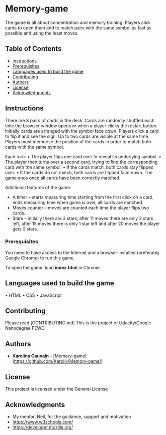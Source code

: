 # Memory-game

The game is all about concentration and memory training. Players click cards to open them and to match pairs with the same symbol as fast as possible and using the least moves.

## Table of Contents

* [Instructions](#instructions)
* [Prerequisites](#prerequisites)
* [Languages used to build the game](#languages_used_to_build_the_game)
* [Contributing](#contributing)
* [Authors](#authors)
* [License](#license)
* [Acknowledgments](#acknowledgments)

## Instructions

There are 8 pairs of cards in the deck. Cards are randomly shuffled each time the browser window opens or when a player clicks the restart button. Initially cards are arranged with the symbol face down. Players click a card to flip it and see the sign. Up to two cards are visible at the same time. Players must memorise the position of the cards in order to match both cards with the same symbol.

Each turn:
•	The player flips one card over to reveal its underlying symbol.
•	The player then turns over a second card, trying to find the corresponding card with the same symbol.
•	If the cards match, both cards stay flipped over.
•	If the cards do not match, both cards are flipped face down.
The game ends once all cards have been correctly matched.

Additional features of the game:
-	A timer – starts measuring time starting from the first click on a card, ends measuring time when game is over, all cards are matched.
-	Moves counter – moves are counted each time the player flips two cards.
-	Stars – initially there are 3 stars, after 11 moves there are only 2 stars left, after 15 moves there is only 1 star left and after 20 moves the player gets 0 stars.


### Prerequisites

You need to have access to the Internet and a browser installed (preferably Google Chrome) to run this game.

To open the game: load **index.html** in Chrome.


## Languages used to build the game

•	HTML
•	CSS
•	JavaScript

## Contributing

Please read [CONTRIBUTING.md]
This is the project of Udacity/Google Nanodegree FEWD.

## Authors

* **Karolina Gauvain**  - [Memory-game] (https://github.com/Karolik/Memory-game/)

## License

This project is licensed under the General License 

## Acknowledgments

* My mentor, Neil, for the guidance, support and motivation
* https://www.w3schools.com/
* https://developer.mozilla.org/
